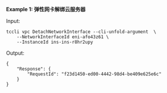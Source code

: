 **Example 1: 弹性网卡解绑云服务器**



Input: 

```
tccli vpc DetachNetworkInterface --cli-unfold-argument  \
    --NetworkInterfaceId eni-afo43z61 \
    --InstanceId ins-ins-r8hr2upy
```

Output: 
```
{
    "Response": {
        "RequestId": "f23d1450-ed00-4442-98d4-be409e625e6c"
    }
}
```

